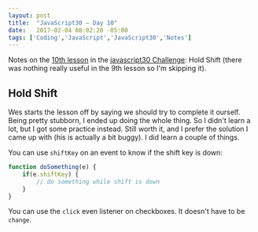```yaml
---
layout: post
title:  "JavaScript30 – Day 10"
date:   2017-02-04 08:02:20 -05:00
tags: ['Coding','JavaScript','JavaScript30','Notes']
---
```


Notes on the [10th lesson][git] in the [javascript30 Challenge][js30]: Hold Shift (there was nothing really useful in the 9th lesson so I'm skipping it).

## Hold Shift

Wes starts the lesson off by saying we should try to complete it ourself. Being pretty stubborn, I ended up doing the whole thing. So I didn't learn a lot, but I got some practice instead. Still worth it, and I prefer the solution I came up with (his is actually a bit buggy). I did learn a couple of things.

You can use `shiftKey` on an event to know if the shift key is down:

```js
function doSomething(e) {
    if(e.shiftKey) {
        // do something while shift is down
    }
}
```

You can use the `click` even listener on checkboxes. It doesn't have to be `change`.

[js30]:https://javascript30.com
[git]:https://github.com/memoblue/JavaScript30/blob/master/10-hold-shift/index.html
